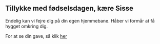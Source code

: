 ## Tillykke med fødselsdagen, kære Sisse

Endelig kan vi fejre dig på din egen hjemmebane. Håber vi formår at få hygget omkring dig.

For at se din gave, så klik [her](doc3.pdf)


